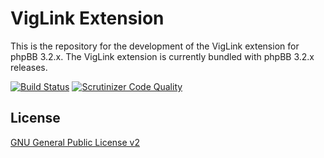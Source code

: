 # VigLink Extension

This is the repository for the development of the VigLink extension for phpBB 3.2.x. The VigLink extension is currently bundled with phpBB 3.2.x releases.

[![Build Status](https://github.com/phpbb-extensions/viglink/actions/workflows/tests.yml/badge.svg)](https://github.com/phpbb-extensions/viglink/actions)
[![Scrutinizer Code Quality](https://scrutinizer-ci.com/g/phpbb-extensions/viglink/badges/quality-score.png?b=master)](https://scrutinizer-ci.com/g/phpbb-extensions/viglink/?branch=master)

## License
[GNU General Public License v2](https://opensource.org/licenses/GPL-2.0)
